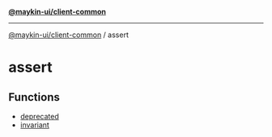 [**@maykin-ui/client-common**](../README.md)

***

[@maykin-ui/client-common](../README.md) / assert

# assert

## Functions

- [deprecated](functions/deprecated.md)
- [invariant](functions/invariant.md)
